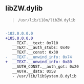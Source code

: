 ## libZW.dylib

> `/usr/lib/i18n/libZW.dylib`

```diff

-102.0.0.0.0
+105.0.0.0.0
   __TEXT.__text: 0x710
   __TEXT.__auth_stubs: 0x40
   __TEXT.__const: 0x30
-  __TEXT.__unwind_info: 0x74
+  __TEXT.__unwind_info: 0x80
   __AUTH_CONST.__auth_got: 0x20
   __AUTH.__data: 0x58
   - /usr/lib/libSystem.B.dylib

```
